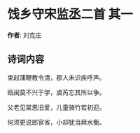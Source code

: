 # 饯乡守宋监丞二首  其一

**作者**: 刘克庄

## 诗词内容

束起蒲鞭教令清，郡人未识疾呼声。

瓯闽莫不兴于学，虞芮忘其所以争。

父老见棠思旧爱，儿童骑竹若初迎。

何须更说郎官省，小却犹当拜水衡。

